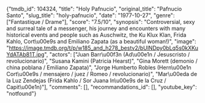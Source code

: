 {"tmdb_id": 104324, "title": "Holy Pafnucio", "original_title": "Pafnucio Santo", "slug_title": "holy-pafnucio", "date": "1977-10-27", "genre": ["Fantastique / Drame"], "score": "7.5/10", "synopsis": "Controversial, sexy and surreal tale of a messenger, his journey and encounters with many historical events and people such as Auschwitz, the Ku Klux Klan, Frida Kahlo, Cort\u00e9s and Emiliano Zapata (as a beautiful woman!)", "image": "https://image.tmdb.org/t/p/w185_and_h278_bestv2/bUlNDpy0bLq5s0kXKuYdATAb81T.jpg", "actors": ["Juan Barr\u00f3n (Ad\u00e1n / Jesuscristo / revolucionario)", "Susana Kamini (Patricia Hearst)", "Gina Morett (demonio / china poblana / Emiliano Zapata)", "Jorge Humberto Robles (Hern\u00e1n Cort\u00e9s / mensajero / juez / Romeo / revolucionario)", "Mar\u00eda de la Luz Zendejas (Frida Kahlo / Sor Juana In\u00e9s de la Cruz / Capit\u00e1n)"], "comments": [], "recommandations_id": [], "youtube_key": "notfound"}